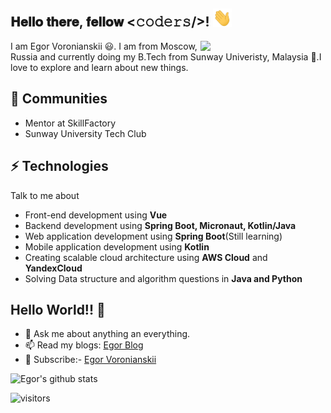 <h2> 𝐇𝐞𝐥𝐥𝐨 𝐭𝐡𝐞𝐫𝐞, 𝐟𝐞𝐥𝐥𝐨𝐰 <𝚌𝚘𝚍𝚎𝚛𝚜/>! <img src="https://raw.githubusercontent.com/ABSphreak/ABSphreak/master/gifs/Hi.gif" width="30px"></h2>

<img align='right' src='https://user-images.githubusercontent.com/5713670/87202985-820dcb80-c2b6-11ea-9f56-7ec461c497c3.gif' width='200"'>


I am Egor Voronianskii 😃. I am from Moscow, Russia and currently doing my B.Tech from Sunway Univeristy, Malaysia 🏫.I love to explore and learn about new things.

## 👯 Communities
* Mentor at SkillFactory
* Sunway University Tech Club

## ⚡ Technologies
Talk to me about
- Front-end development using **Vue**
- Backend development using **Spring Boot, Micronaut, Kotlin/Java**
- Web application development using **Spring Boot**(Still learning)
- Mobile application development using **Kotlin**
- Creating scalable cloud architecture using **AWS Cloud** and **YandexCloud**
- Solving Data structure and algorithm questions in **Java and Python**

## Hello World!! 🤔
- 💬 Ask me about anything an everything.
- 📫 Read my blogs: [Egor Blog](https://vrnsky.me)
- 🔔 Subscribe:- [Egor Voronianskii](https://twitter.com/VoronyanskyE)


![Egor's github stats](https://github-readme-stats.vercel.app/api?username=vrnsky&hide=["issues"]&show_icons=true)

![visitors](https://visitor-badge.glitch.me/badge?page_id=vrnsky.vrnsky)
